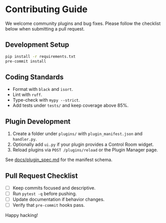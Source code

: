 # Contributing Guide

We welcome community plugins and bug fixes. Please follow the checklist below when submitting a pull request.

## Development Setup

```bash
pip install -r requirements.txt
pre-commit install
```

## Coding Standards

- Format with `black` and `isort`.
- Lint with `ruff`.
- Type-check with `mypy --strict`.
- Add tests under `tests/` and keep coverage above 85%.

## Plugin Development

1. Create a folder under `plugins/` with `plugin_manifest.json` and `handler.py`.
2. Optionally add `ui.py` if your plugin provides a Control Room widget.
3. Reload plugins via `POST /plugins/reload` or the Plugin Manager page.

See [docs/plugin_spec.md](plugin_spec.md) for the manifest schema.

## Pull Request Checklist

- [ ] Keep commits focused and descriptive.
- [ ] Run `pytest -q` before pushing.
- [ ] Update documentation if behavior changes.
- [ ] Verify that `pre-commit` hooks pass.

Happy hacking!
